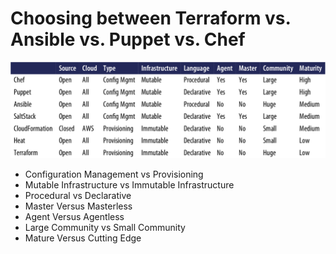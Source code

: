 # Choosing between Terraform vs. Ansible vs. Puppet vs. Chef  
![IaCComparison](https://github.com/SunnyOswal/prep/blob/master/images/IaC.PNG)
+ Configuration Management vs Provisioning
+ Mutable Infrastructure vs Immutable Infrastructure
+ Procedural vs Declarative
+ Master Versus Masterless
+ Agent Versus Agentless
+ Large Community vs Small Community
+ Mature Versus Cutting Edge
